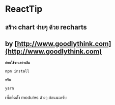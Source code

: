 # ReactTip
## สร้าง chart ง่ายๆ ด้วย recharts
## by [http://www.goodlythink.com](http://www.goodlythink.com)

**`ก่อนใช้งานอย่างลืม `**
```
npm install
```
**`หรือ`**
```
yarn
```

เพื่อติดตั้ง modules ต่างๆ ก่อนนะครับ